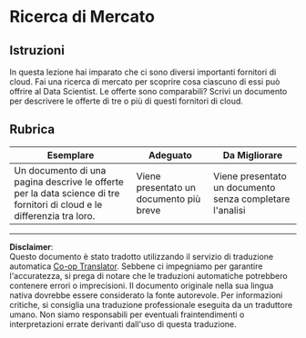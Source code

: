 <!--
CO_OP_TRANSLATOR_METADATA:
{
  "original_hash": "96f3696153d9ed54b19a1bb65438c104",
  "translation_date": "2025-08-28T10:42:29+00:00",
  "source_file": "5-Data-Science-In-Cloud/17-Introduction/assignment.md",
  "language_code": "it"
}
-->
# Ricerca di Mercato

## Istruzioni

In questa lezione hai imparato che ci sono diversi importanti fornitori di cloud. Fai una ricerca di mercato per scoprire cosa ciascuno di essi può offrire al Data Scientist. Le offerte sono comparabili? Scrivi un documento per descrivere le offerte di tre o più di questi fornitori di cloud.

## Rubrica

Esemplare | Adeguato | Da Migliorare
--- | --- | --- |
Un documento di una pagina descrive le offerte per la data science di tre fornitori di cloud e le differenzia tra loro. | Viene presentato un documento più breve | Viene presentato un documento senza completare l'analisi

---

**Disclaimer**:  
Questo documento è stato tradotto utilizzando il servizio di traduzione automatica [Co-op Translator](https://github.com/Azure/co-op-translator). Sebbene ci impegniamo per garantire l'accuratezza, si prega di notare che le traduzioni automatiche potrebbero contenere errori o imprecisioni. Il documento originale nella sua lingua nativa dovrebbe essere considerato la fonte autorevole. Per informazioni critiche, si consiglia una traduzione professionale eseguita da un traduttore umano. Non siamo responsabili per eventuali fraintendimenti o interpretazioni errate derivanti dall'uso di questa traduzione.